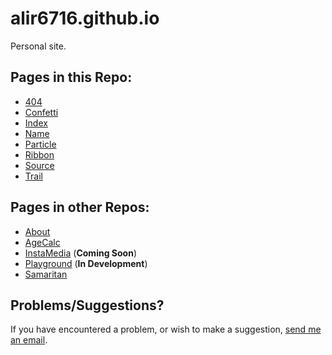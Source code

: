 # alir6716.github.io
Personal site.

## Pages in this Repo:
* [404](http://alir6716.github.io/404)
* [Confetti](http://alir6716.github.io/confetti)
* [Index](http://alir6716.github.io/)
* [Name](http://alir6716.github.io/name)
* [Particle](http://alir6716.github.io/particle)
* [Ribbon](http://alir6716.github.io/ribbon)
* [Source](http://alir6716.github.io/source)
* [Trail](http://alir6716.github.io/trail)

## Pages in other Repos:
* [About](http://alir6716.github.io/about)
* [AgeCalc](http://alir6716.github.io/agecalc)
* [InstaMedia](#) (__Coming Soon__)
* [Playground](http://alir6716.github.io/playground) (__In Development__)
* [Samaritan](http://alir6716.github.io/Samaritan)

## Problems/Suggestions?
If you have encountered a problem, or wish to make a suggestion, [send me an email](mailto:alir6716@gmail.com).
